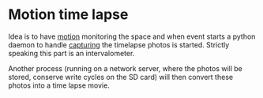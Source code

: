 Motion time lapse
=================

Idea is to have [motion][motionweb] monitoring the space and when event starts a python daemon
to handle [capturing][captureweb] the timelapse photos is started. Strictly speaking this part is 
an intervalometer.

Another process (running on a network server, where the photos will be stored, conserve write cycles on the SD card)
will then convert these photos into a time lapse movie.

[motionweb]: http://www.lavrsen.dk/foswiki/bin/view/Motion
[captureweb]: http://capture.sourceforge.net/

